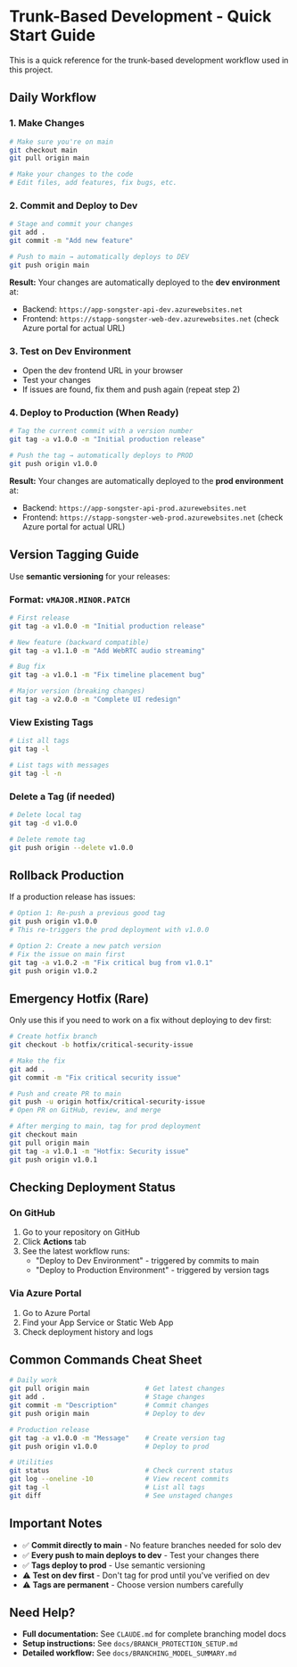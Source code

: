 # Trunk-Based Development - Quick Start Guide

This is a quick reference for the trunk-based development workflow used in this project.

## Daily Workflow

### 1. Make Changes
```bash
# Make sure you're on main
git checkout main
git pull origin main

# Make your changes to the code
# Edit files, add features, fix bugs, etc.
```

### 2. Commit and Deploy to Dev
```bash
# Stage and commit your changes
git add .
git commit -m "Add new feature"

# Push to main → automatically deploys to DEV
git push origin main
```

**Result:** Your changes are automatically deployed to the **dev environment** at:
- Backend: `https://app-songster-api-dev.azurewebsites.net`
- Frontend: `https://stapp-songster-web-dev.azurewebsites.net` (check Azure portal for actual URL)

### 3. Test on Dev Environment
- Open the dev frontend URL in your browser
- Test your changes
- If issues are found, fix them and push again (repeat step 2)

### 4. Deploy to Production (When Ready)
```bash
# Tag the current commit with a version number
git tag -a v1.0.0 -m "Initial production release"

# Push the tag → automatically deploys to PROD
git push origin v1.0.0
```

**Result:** Your changes are automatically deployed to the **prod environment** at:
- Backend: `https://app-songster-api-prod.azurewebsites.net`
- Frontend: `https://stapp-songster-web-prod.azurewebsites.net` (check Azure portal for actual URL)

## Version Tagging Guide

Use **semantic versioning** for your releases:

### Format: `vMAJOR.MINOR.PATCH`

```bash
# First release
git tag -a v1.0.0 -m "Initial production release"

# New feature (backward compatible)
git tag -a v1.1.0 -m "Add WebRTC audio streaming"

# Bug fix
git tag -a v1.0.1 -m "Fix timeline placement bug"

# Major version (breaking changes)
git tag -a v2.0.0 -m "Complete UI redesign"
```

### View Existing Tags
```bash
# List all tags
git tag -l

# List tags with messages
git tag -l -n
```

### Delete a Tag (if needed)
```bash
# Delete local tag
git tag -d v1.0.0

# Delete remote tag
git push origin --delete v1.0.0
```

## Rollback Production

If a production release has issues:

```bash
# Option 1: Re-push a previous good tag
git push origin v1.0.0
# This re-triggers the prod deployment with v1.0.0

# Option 2: Create a new patch version
# Fix the issue on main first
git tag -a v1.0.2 -m "Fix critical bug from v1.0.1"
git push origin v1.0.2
```

## Emergency Hotfix (Rare)

Only use this if you need to work on a fix without deploying to dev first:

```bash
# Create hotfix branch
git checkout -b hotfix/critical-security-issue

# Make the fix
git add .
git commit -m "Fix critical security issue"

# Push and create PR to main
git push -u origin hotfix/critical-security-issue
# Open PR on GitHub, review, and merge

# After merging to main, tag for prod deployment
git checkout main
git pull origin main
git tag -a v1.0.1 -m "Hotfix: Security issue"
git push origin v1.0.1
```

## Checking Deployment Status

### On GitHub
1. Go to your repository on GitHub
2. Click **Actions** tab
3. See the latest workflow runs:
   - "Deploy to Dev Environment" - triggered by commits to main
   - "Deploy to Production Environment" - triggered by version tags

### Via Azure Portal
1. Go to Azure Portal
2. Find your App Service or Static Web App
3. Check deployment history and logs

## Common Commands Cheat Sheet

```bash
# Daily work
git pull origin main              # Get latest changes
git add .                         # Stage changes
git commit -m "Description"       # Commit changes
git push origin main              # Deploy to dev

# Production release
git tag -a v1.0.0 -m "Message"    # Create version tag
git push origin v1.0.0            # Deploy to prod

# Utilities
git status                        # Check current status
git log --oneline -10             # View recent commits
git tag -l                        # List all tags
git diff                          # See unstaged changes
```

## Important Notes

- ✅ **Commit directly to main** - No feature branches needed for solo dev
- ✅ **Every push to main deploys to dev** - Test your changes there
- ✅ **Tags deploy to prod** - Use semantic versioning
- ⚠️ **Test on dev first** - Don't tag for prod until you've verified on dev
- ⚠️ **Tags are permanent** - Choose version numbers carefully

## Need Help?

- **Full documentation:** See `CLAUDE.md` for complete branching model docs
- **Setup instructions:** See `docs/BRANCH_PROTECTION_SETUP.md`
- **Detailed workflow:** See `docs/BRANCHING_MODEL_SUMMARY.md`
